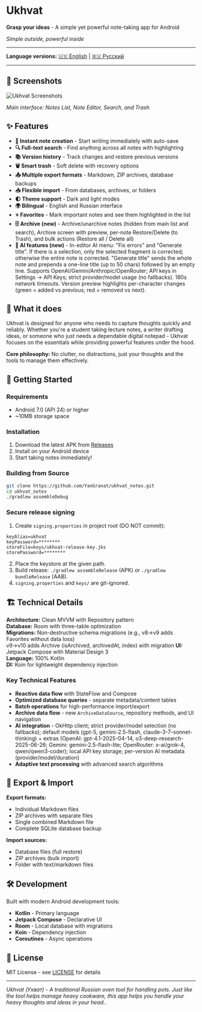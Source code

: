# Ukhvat

**Grasp your ideas** - A simple yet powerful note-taking app for Android

*Simple outside, powerful inside*

---

**Language versions:** [🇺🇸 English](#) | [🇷🇺 Русский](README_RU.md)

---

## 📸 Screenshots

![Ukhvat Screenshots](screenshots/ukhvat_v1_Screenshots.jpg)

*Main interface: Notes List, Note Editor, Search, and Trash*

## ✨ Features

- **📝 Instant note creation** - Start writing immediately with auto-save
- **🔍 Full-text search** - Find anything across all notes with highlighting  
- **📚 Version history** - Track changes and restore previous versions
- **🗑️ Smart trash** - Soft delete with recovery options
- **📤 Multiple export formats** - Markdown, ZIP archives, database backups
- **📥 Flexible import** - From databases, archives, or folders
- **🌓 Theme support** - Dark and light modes
- **🌍 Bilingual** - English and Russian interface
- **⭐ Favorites** - Mark important notes and see them highlighted in the list
- **🗄️ Archive (new)** - Archive/unarchive notes (hidden from main list and search), Archive screen with preview, per-note Restore/Delete (to Trash), and bulk actions (Restore all / Delete all)
- **🤖 AI features (new)** - In-editor AI menu: "Fix errors" and "Generate title". If there is a selection, only the selected fragment is corrected; otherwise the entire note is corrected. "Generate title" sends the whole note and prepends a one-line title (up to 50 chars) followed by an empty line. Supports OpenAI/Gemini/Anthropic/OpenRouter; API keys in Settings → API Keys; strict provider/model usage (no fallbacks). 180s network timeouts. Version preview highlights per-character changes (green = added vs previous; red = removed vs next).

## 📱 What it does

Ukhvat is designed for anyone who needs to capture thoughts quickly and reliably. Whether you're a student taking lecture notes, a writer drafting ideas, or someone who just needs a dependable digital notepad - Ukhvat focuses on the essentials while providing powerful features under the hood.

**Core philosophy:** No clutter, no distractions, just your thoughts and the tools to manage them effectively.

## 🚀 Getting Started

### Requirements
- Android 7.0 (API 24) or higher
- ~10MB storage space

### Installation
1. Download the latest APK from [Releases](../../releases)
2. Install on your Android device
3. Start taking notes immediately!

### Building from Source
```bash
git clone https://github.com/YanGranat/ukhvat_notes.git
cd ukhvat_notes
./gradlew assembleDebug
```

### Secure release signing
1. Create `signing.properties` in project root (DO NOT commit):
```
keyAlias=ukhvat
keyPassword=********
storeFile=keys/ukhvat-release-key.jks
storePassword=********
```
2. Place the keystore at the given path.
3. Build release: `./gradlew assembleRelease` (APK) or `./gradlew bundleRelease` (AAB).
4. `signing.properties` and `keys/` are git-ignored.

## 🏗️ Technical Details

**Architecture:** Clean MVVM with Repository pattern  
**Database:** Room with three-table optimization  
**Migrations:** Non-destructive schema migrations (e.g., v8→v9 adds Favorites without data loss)  
v9→v10 adds Archive (isArchived, archivedAt, index) with migration
**UI:** Jetpack Compose with Material Design 3  
**Language:** 100% Kotlin  
**DI:** Koin for lightweight dependency injection  

### Key Technical Features
- **Reactive data flow** with StateFlow and Compose
- **Optimized database queries** - separate metadata/content tables
- **Batch operations** for high-performance import/export
- **Archive data flow** - new `ArchiveDataSource`, repository methods, and UI navigation
- **AI integration** - OkHttp client; strict provider/model selection (no fallbacks); default models (gpt-5, gemini-2.5-flash, claude-3-7-sonnet-thinking) + extras (OpenAI: gpt-4.1-2025-04-14, o3-deep-research-2025-06-26; Gemini: gemini-2.5-flash-lite; OpenRouter: x-ai/grok-4, qwen/qwen3-coder); local API key storage; per-version AI metadata (provider/model/duration)
- **Adaptive text processing** with advanced search algorithms

## 📄 Export & Import

**Export formats:**
- Individual Markdown files  
- ZIP archives with separate files
- Single combined Markdown file
- Complete SQLite database backup

**Import sources:**
- Database files (full restore)
- ZIP archives (bulk import)  
- Folder with text/markdown files

## 🛠️ Development

Built with modern Android development tools:
- **Kotlin** - Primary language
- **Jetpack Compose** - Declarative UI
- **Room** - Local database with migrations
- **Koin** - Dependency injection
- **Coroutines** - Async operations

## 📝 License

MIT License - see [LICENSE](LICENSE) for details

---

*Ukhvat (Ухват) - A traditional Russian oven tool for handling pots. Just like the tool helps manage heavy cookware, this app helps you handle your heavy thoughts and ideas in your head..*